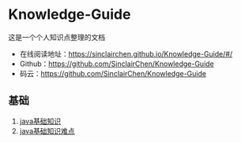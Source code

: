 # Knowledge-Guide
这是一个个人知识点整理的文档


- 在线阅读地址：https://sinclairchen.github.io/Knowledge-Guide/#/
- Github：https://github.com/SinclairChen/Knowledge-Guide
- 码云：https://github.com/SinclairChen/Knowledge-Guide

## 基础
1. [java基础知识](./docs/java)
2. [java基础知识难点](./docs/java)




